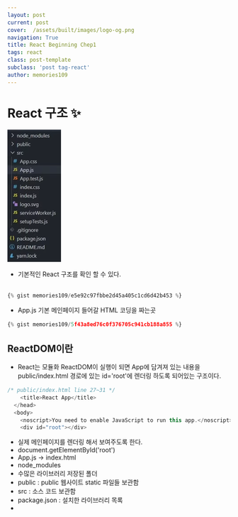 ```yaml
---
layout: post
current: post
cover:  /assets/built/images/logo-og.png
navigation: True
title: React Beginning Chep1
tags: react
class: post-template
subclass: 'post tag-react'
author: memories109
---
```


# React 구조   ✨
  ![react](/assets/built/images/folder.png)
  - 기본적인 React 구조를 확인 할 수 있다. 
  
~~~javascript

{% gist memories109/e5e92c97fbbe2d45a405c1cd6d42b453 %}
~~~
- App.js 기본 메인페이지 들어갈 HTML 코딩을 짜는곳 

~~~javascript
{% gist memories109/5f43a8ed76c0f376705c941cb188a855 %}
~~~

## ReactDOM이란 
-  React는 모듈화 ReactDOM이 실행이 되면 App에 담겨져 있는 내용을 public/index.html 경로에 있는 id='root'에 렌더링 하도록 되어있는 구조이다. 

~~~javascript
/* public/index.html line 27~31 */
    <title>React App</title>
  </head>
  <body>
    <noscript>You need to enable JavaScript to run this app.</noscript>
    <div id="root"></div>
~~~

- 실제 메인페이지를 렌더링 해서 보여주도록 한다. 
- document.getElementById('root')
- App.js -> index.html 
- node_modules 
- 수많은 라이브러리 저장된 폴더 
- public : public 웹사이트 static 파일들 보관함  
- src : 소스 코드 보관함
- package.json : 설치한 라이브러리 목록
- 